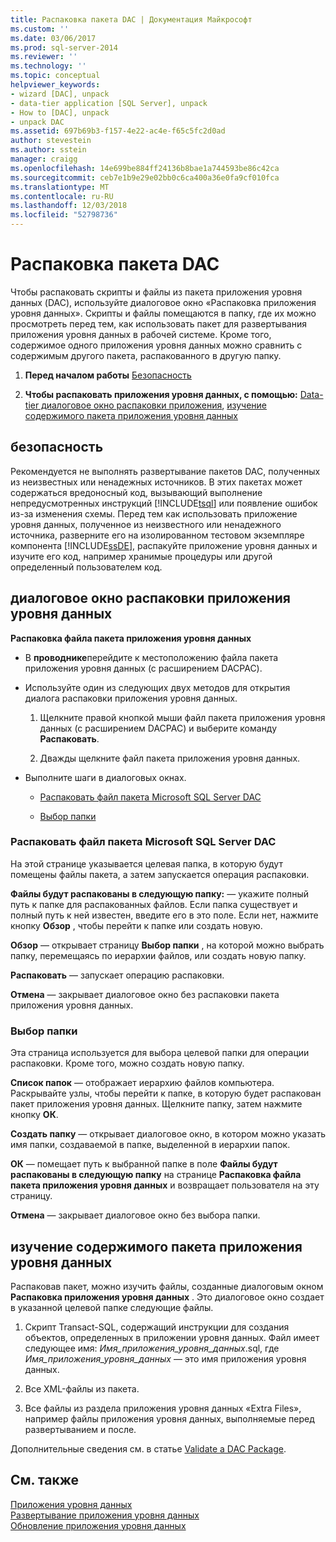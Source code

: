 ```yaml
---
title: Распаковка пакета DAC | Документация Майкрософт
ms.custom: ''
ms.date: 03/06/2017
ms.prod: sql-server-2014
ms.reviewer: ''
ms.technology: ''
ms.topic: conceptual
helpviewer_keywords:
- wizard [DAC], unpack
- data-tier application [SQL Server], unpack
- How to [DAC], unpack
- unpack DAC
ms.assetid: 697b69b3-f157-4e22-ac4e-f65c5fc2d0ad
author: stevestein
ms.author: sstein
manager: craigg
ms.openlocfilehash: 14e699be884ff24136b8bae1a744593be86c42ca
ms.sourcegitcommit: ceb7e1b9e29e02bb0c6ca400a36e0fa9cf010fca
ms.translationtype: MT
ms.contentlocale: ru-RU
ms.lasthandoff: 12/03/2018
ms.locfileid: "52798736"
---
```

# <a name="unpack-a-dac-package"></a>Распаковка пакета DAC
  Чтобы распаковать скрипты и файлы из пакета приложения уровня данных (DAC), используйте диалоговое окно «Распаковка приложения уровня данных». Скрипты и файлы помещаются в папку, где их можно просмотреть перед тем, как использовать пакет для развертывания приложения уровня данных в рабочей системе. Кроме того, содержимое одного приложения уровня данных можно сравнить с содержимым другого пакета, распакованного в другую папку.  
  
1.  **Перед началом работы**  [Безопасность](#Security)  
  
2.  **Чтобы распаковать приложения уровня данных, с помощью:**  [Data-tier диалоговое окно распаковки приложения](#UnpackDACDial), [изучение содержимого пакета приложения уровня данных](#ExamDACPack)  
  
##  <a name="Security"></a> безопасность  
 Рекомендуется не выполнять развертывание пакетов DAC, полученных из неизвестных или ненадежных источников. В этих пакетах может содержаться вредоносный код, вызывающий выполнение непредусмотренных инструкций [!INCLUDE[tsql](../../includes/tsql-md.md)] или появление ошибок из-за изменения схемы. Перед тем как использовать приложение уровня данных, полученное из неизвестного или ненадежного источника, разверните его на изолированном тестовом экземпляре компонента [!INCLUDE[ssDE](../../includes/ssde-md.md)], распакуйте приложение уровня данных и изучите его код, например хранимые процедуры или другой определенный пользователем код.  
  
##  <a name="UnpackDACDial"></a> диалоговое окно распаковки приложения уровня данных  
 **Распаковка файла пакета приложения уровня данных**  
  
-   В **проводнике**перейдите к местоположению файла пакета приложения уровня данных (с расширением DACPAC).  
  
-   Используйте один из следующих двух методов для открытия диалога распаковки приложения уровня данных.  
  
    1.  Щелкните правой кнопкой мыши файл пакета приложения уровня данных (с расширением DACPAC) и выберите команду **Распаковать**.  
  
    2.  Дважды щелкните файл пакета приложения уровня данных.  
  
-   Выполните шаги в диалоговых окнах.  
  
    -   [Распаковать файл пакета Microsoft SQL Server DAC](#Unpack)  
  
    -   [Выбор папки](#Browse)  
  
###  <a name="Unpack"></a> Распаковать файл пакета Microsoft SQL Server DAC  
 На этой странице указывается целевая папка, в которую будут помещены файлы пакета, а затем запускается операция распаковки.  
  
 **Файлы будут распакованы в следующую папку:** — укажите полный путь к папке для распакованных файлов. Если папка существует и полный путь к ней известен, введите его в это поле. Если нет, нажмите кнопку **Обзор** , чтобы перейти к папке или создать новую.  
  
 **Обзор** — открывает страницу **Выбор папки** , на которой можно выбрать папку, перемещаясь по иерархии файлов, или создать новую папку.  
  
 **Распаковать** — запускает операцию распаковки.  
  
 **Отмена** — закрывает диалоговое окно без распаковки пакета приложения уровня данных.  
  
###  <a name="Browse"></a> Выбор папки  
 Эта страница используется для выбора целевой папки для операции распаковки. Кроме того, можно создать новую папку.  
  
 **Список папок** — отображает иерархию файлов компьютера. Раскрывайте узлы, чтобы перейти к папке, в которую будет распакован пакет приложения уровня данных. Щелкните папку, затем нажмите кнопку **ОК**.  
  
 **Создать папку** — открывает диалоговое окно, в котором можно указать имя папки, создаваемой в папке, выделенной в иерархии папок.  
  
 **ОК** — помещает путь к выбранной папке в поле **Файлы будут распакованы в следующую папку** на странице **Распаковка файла пакета приложения уровня данных** и возвращает пользователя на эту страницу.  
  
 **Отмена** — закрывает диалоговое окно без выбора папки.  
  
##  <a name="ExamDACPack"></a> изучение содержимого пакета приложения уровня данных  
 Распаковав пакет, можно изучить файлы, созданные диалоговым окном **Распаковка приложения уровня данных** . Это диалоговое окно создает в указанной целевой папке следующие файлы.  
  
1.  Скрипт Transact-SQL, содержащий инструкции для создания объектов, определенных в приложении уровня данных. Файл имеет следующее имя: *Имя_приложения_уровня_данных*.sql, где *Имя_приложения_уровня_данных* — это имя приложения уровня данных.  
  
2.  Все XML-файлы из пакета.  
  
3.  Все файлы из раздела приложения уровня данных «Extra Files», например файлы приложения уровня данных, выполняемые перед развертыванием и после.  
  
 Дополнительные сведения см. в статье [Validate a DAC Package](validate-a-dac-package.md).  
  
## <a name="see-also"></a>См. также  
 [Приложения уровня данных](data-tier-applications.md)   
 [Развертывание приложения уровня данных](deploy-a-data-tier-application.md)   
 [Обновление приложения уровня данных](upgrade-a-data-tier-application.md)  
  
  
